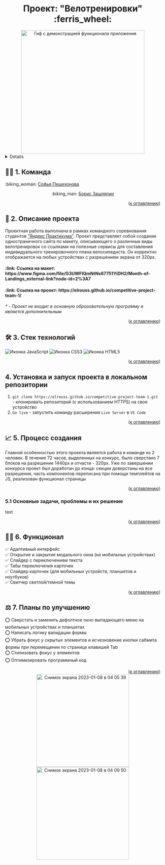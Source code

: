 <h1 align="center">Проект: "Велотренировки" :ferris_wheel:</h1>

<div align="center">
  <a href="https://elrouss.github.io/competitive-project-team-1/">
    <img src="https://user-images.githubusercontent.com/108838349/211172101-71356242-536a-45a5-b3b4-3423b1fa578a.gif" width="400" alt="Гиф с демонстрацией функционала приложения">
  </a>
</div>

<a name="summary">
<details>
  <summary>Оглавление</summary>
  <ol>
    <li><a href="#team">Команда</a></li>
    <li><a href="#project-description">Описание проекта</a></li>
    <li><a href="#technologies">Стек технологий</a></li>
    <li><a href="#installation">Установка и запуск проекта в локальном репозитории</a></li>
    <li><a href="#establishing">Процесс создания</a></li>
    <ul>
      <li><a href="#tasks-and-problems">Основные задачи, проблемы и их решение</a></li>
    </ul>
    <li><a href="#functionality">Функционал</a></li>
    <li><a href="#enhancement">Планы по улучшению</a></li>
  </ol>
</details>
</a>

<a name="team"><h2>:technologist: 1. Команда</h2></a>
<p>:biking_woman: <a href="https://github.com/sofiapeshekhonova">Софья Пешехонова</a></p>
<p align="center">:biking_man: <a href="https://github.com/elrouss">Борис Зашляпин</a></p>

<div align="right">(<a href="#summary">к оглавлению</a>)</div>

<a name="project-description"><h2>:page_with_curl: 2. Описание проекта</h2></a>
Проектная работа выполнена в рамках командного соревнования студентов <a href="https://practicum.yandex.ru/">"Яндекс Практикума"</a>. Проект представляет собой создание одностраничного сайта по макету, описывающего о различные виды велотренировок со ссылками на полезные сервисы для составления индивидуального тренировочного плана велосипедиста. Он корректно отображается на любых устройствах с разрешением экрана от 320px.

<h4>:link: Ссылка на макет: https://www.figma.com/file/G3UWFlQmNtNs67751YiDH2/Month-of-Landings_external-link?node-id=2%3A7</h4>
<h4>:link: Ссылка на проект: https://elrouss.github.io/competitive-project-team-1/</h4>
<p><i>* - Проект не входит в основную образовательную программу и является дополнительным</i></p>

<div align="right">(<a href="#summary">к оглавлению</a>)</div>

<a name="technologies"><h2>:hammer_and_wrench: 3. Стек технологий</h2></a>
<span>
  <img src="https://img.shields.io/badge/JavaScript-323330?style=for-the-badge&logo=javascript&logoColor=F7DF1E" alt="Иконка JavaScript">
  <img src="https://img.shields.io/badge/CSS3-1572B6?style=for-the-badge&logo=css3&logoColor=white" alt="Иконка CSS3">
  <img src="https://img.shields.io/badge/HTML5-E34F26?style=for-the-badge&logo=html5&logoColor=white" alt="Иконка HTML5">
</span>

<div align="right">(<a href="#summary">к оглавлению</a>)</div>

<a name="installation"><h2>4. Установка и запуск проекта в локальном репозитории</h2></a>
1. `git clone https://elrouss.github.io/competitive-project-team-1.git` - клонировать репозиторий (с использованием HTTPS) на свое устройство
2. `Go live` - запустить команду расширения `Live Server` в `VS Code`

<div align="right">(<a href="#summary">к оглавлению</a>)</div>

<a name="establishing"><h2>:chart_with_upwards_trend: 5. Процесс создания</h2></a>
Главной особенностью этого проекта является работа в команде из 2 человек. В течение 72 часов, выделенных на конкурс, было сверстано 7 блоков на разрешение 1440px и отчасти - 320px. Уже по завершении конкурса проект был доработан до конца: секции доверстаны на все разрешения, часть компонентов переписана при помощи темплейтов на JS, реализован функционал страницы

<div align="right">(<a href="#summary">к оглавлению</a>)</div>

<a name="tasks-and-problems"><h3>5.1 Основные задачи, проблемы и их решение</h3></a>
<p>
text
</p>

<div align="right">(<a href="#summary">к оглавлению</a>)</div>

<a name="functionality"><h2>:man_mechanic: 6. Функционал</h2></a>
:white_check_mark: Адаптивный интерфейс<br>
:white_check_mark: Открытие и закрытие модального окна (на мобильных устройствах)<br>
:white_check_mark: Слайдер с переключением текста<br>
:white_check_mark: Табы переключения карточек<br>
:white_check_mark: Слайдер карточек (для мобильных устройств, планшетов и ноутбуков)<br>
:white_check_mark: Свитчер светлой/темной темы

<div align="right">(<a href="#summary">к оглавлению</a>)</div>

<a name="enhancement"><h2>:balance_scale: 7. Планы по улучшению</h2></a>
:o: Сверстать и заменить дефолтное окно выпадающего меню на мобильных устройствах и планшетах<br>
:o: Написать логику валидации формы<br>
:o: Убрать фокус у скрытых элементов и исчезновение кнопки сабмита формы при перемещении по странице клавишей Tab<br>
:o: Стилизовать фокус у элементов<br>
:o: Оптимизировать программный код

<div align="right">(<a href="#summary">к оглавлению</a>)</div>

<div align="center">
  <a href="https://elrouss.github.io/competitive-project-team-1/">
    <img width="300" alt="Снимок экрана 2023-01-08 в 04 05 39" src="https://user-images.githubusercontent.com/108838349/211173460-6c9f0420-c278-4ba1-91e6-d3c7561d1fcc.png">
  </a>
  <a href="https://elrouss.github.io/competitive-project-team-1/">
    <img width="300" alt="Снимок экрана 2023-01-08 в 04 09 50" src="https://user-images.githubusercontent.com/108838349/211173559-b7801344-c8ce-4636-96da-73156e5b97bd.png">
  </a>
</div>
